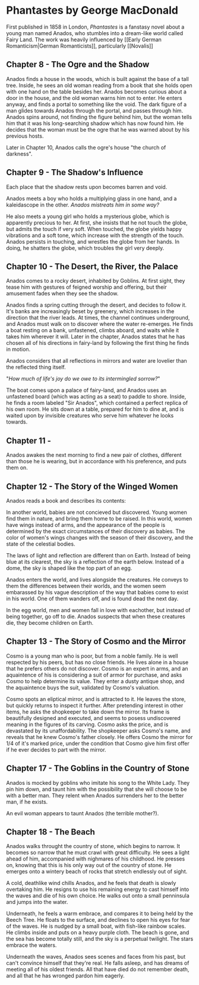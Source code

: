 # Phantastes by George MacDonald
First published in 1858 in London, *Phantastes* is a fanstasy novel about a young man named Anados, who stumbles into a dream-like world called Fairy Land. The work was heavily influenced by [[Early German Romanticism|German Romanticists]], particularly [[Novalis]]

## Chapter 8 - The Ogre and the Shadow
Anados finds a house in the woods, which is built against the base of a tall tree. Inside, he sees an old woman reading from a book that she holds open with one hand on the table besides her. Anados becomes curious about a door in the house, and the old woman warns him not to enter. He enters anyway, and finds a portal to something like the void. The dark figure of a man glides towards Anados through the portal, and passes through him. Anados spins around, not finding the figure behind him, but the woman tells him that it was his long-searching shadow which has now found him. He decides that the woman must be the ogre that he was warned about by his previous hosts.

Later in Chapter 10, Anados calls the ogre's house "the church of darkness". 

## Chapter 9 - The Shadow's Influence
Each place that the shadow rests upon becomes barren and void.

Anados meets a boy who holds a multiplying glass in one hand, and a kaleidascope in the other. *Anados mistreats him in some way?*

He also meets a young girl who holds a mysterious globe, which is apparently precious to her. At first, she insists that he not touch the globe, but admits the touch if very soft. When touched, the globe yields happy vibrations and a soft tone, which increase with the strength of the touch. Anados persists in touching, and wrestles the globe from her hands. In doing, he shatters the globe, which troubles the girl very deeply.

## Chapter 10 - The Desert, the River, the Palace
Anados comes to a rocky desert, inhabited by Goblins. At first sight, they tease him with gestures of feigned worship and offering, but their amusement fades when they see the shadow.

Anados finds a spring cutting through the desert, and decides to follow it. It's banks are increasingly beset by greenery, which increases in the direction that the river leads. At times, the channel continues underground, and Anados must walk on to discover where the water re-emerges. He finds a boat resting on a bank, unfastened, climbs aboard, and waits while it takes him wherever it will. Later in the chapter, Anados states that he has chosen all of his directions in fairy-land by following the first thing he finds in motion.

Anados considers that all reflections in mirrors and water are lovelier than the reflected thing itself.

"*How much of life's joy do we owe to its intermingled sorrow?*"

The boat comes upon a palace of fairy-land, and Anados uses an unfastened board (which was acting as a seat) to paddle to shore. Inside, he finds a room labeled "Sir Anados", which contained a perfect replica of his own room. He sits down at a table, prepared for him to dine at, and is waited upon by invisible creatures who serve him whatever he looks towards.

## Chapter 11 -
Anados awakes the next morning to find a new pair of clothes, different than those he is wearing, but in accordance with his preference, and puts them on.


## Chapter 12 - The Story of the Winged Women
Anados reads a book and describes its contents:

In another world, babies are not concieved but discovered. Young women find them in nature, and bring them home to be raised. In this world, women have wings instead of arms, and the appearance of the people is determined by the exact circumstances of their discovery as babies. The color of women's wings changes with the season of their discovery, and the state of the celestial bodies.

The laws of light and reflection are different than on Earth. Instead of being blue at its clearest, the sky is a reflection of the earth below. Instead of a dome, the sky is shaped like the top part of an egg.

Anados enters the world, and lives alongside the creatures. He conveys to them the differences between their worlds, and the women seem embarassed by his vague description of the way that babies come to exist in his world. One of them wanders off, and is found dead the next day.

In the egg world, men and women fall in love with eachother, but instead of being together, go off to die. Anados suspects that when these creatures die, they become children on Earth.

## Chapter 13 - The Story of Cosmo and the Mirror

Cosmo is a young man who is poor, but from a noble family. He is well respected by his peers, but has no close friends. He lives alone in a house that he prefers others do not discover. Cosmo is an expert in arms, and an aquaintence of his is considering a suit of armor for purchase, and asks Cosmo to help determine its value. They enter a dusty antique shop, and the aquaintence buys the suit, validated by Cosmo's valuation.

Cosmo spots an eliptical mirror, and is attracted to it. He leaves the store, but quickly returns to inspect it further. After pretending interest in other items, he asks the shopkeeper to take down the mirror. Its frame is beautifully designed and executed, and seems to posess undiscovered meaning in the figures of its carving. Cosmo asks the price, and is devastated by its unaffordability. The shopkeeper asks Cosmo's name, and reveals that he knew Cosmo's father closely. He offers Cosmo the mirror for 1/4 of it's marked price, under the condition that Cosmo give him first offer if he ever decides to part with the mirror.


## Chapter 17 - The Goblins in the Country of Stone

Anados is mocked by goblins who imitate his song to the White Lady. They pin him down, and taunt him with the possibility that she will choose to be with a better man. They relent when Anados surrenders her to the better man, if he exists.

An evil woman appears to taunt Anados (the terrible mother?). 

## Chapter 18 - The Beach

Anados walks throught the country of stone, which begins to narrow. It becomes so narrow that he must crawl with great difficulty. He sees a light ahead of him, accompanied with nighmares of his childhood. He presses on, knowing that this is his only way out of the country of stone. He emerges onto a wintery beach of rocks that stretch endlessly out of sight.

A cold, deathlike wind chills Anados, and he feels that death is slowly overtaking him. He resigns to use his remaining energy to cast himself into the waves and die of his own choice. He walks out onto a small penninsula and jumps into the water. 

Underneath, he feels a warm embrace, and compares it to being held by the Beech Tree. He floats to the surface, and declines to open his eyes for fear of the waves. He is nudged by a small boat, with fish-like rainbow scales. He climbs inside and puts on a heavy purple cloth. The beach is gone, and the sea has become totally still, and the sky is a perpetual twilight. The stars embrace the waters.

Underneath the waves, Anados sees scenes and faces from his past, but can't convince himself that they're real. He falls asleep, and has dreams of meeting all of his oldest friends. All that have died do not remember death, and all that he has wronged pardon him eagerly.